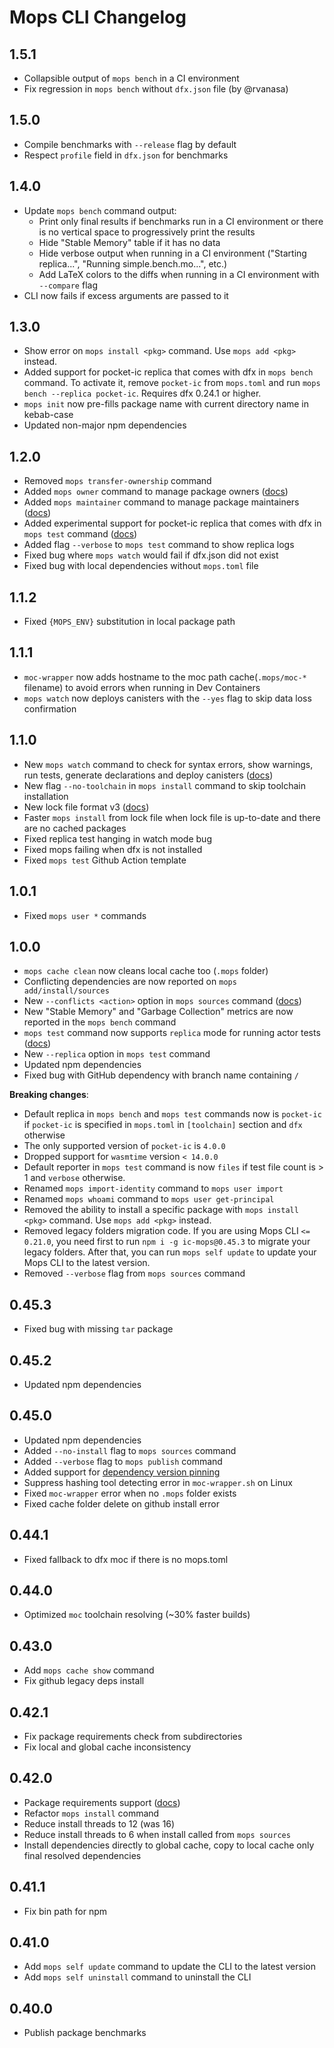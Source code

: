 # Mops CLI Changelog

## 1.5.1
- Collapsible output of `mops bench` in a CI environment
- Fix regression in `mops bench` without `dfx.json` file (by @rvanasa)

## 1.5.0
- Compile benchmarks with `--release` flag by default
- Respect `profile` field in `dfx.json` for benchmarks

## 1.4.0
- Update `mops bench` command output:
  - Print only final results if benchmarks run in a CI environment or there is no vertical space to progressively print the results
  - Hide "Stable Memory" table if it has no data
  - Hide verbose output when running in a CI environment ("Starting replica...", "Running simple.bench.mo...", etc.)
  - Add LaTeX colors to the diffs when running in a CI environment with `--compare` flag
- CLI now fails if excess arguments are passed to it

## 1.3.0
- Show error on `mops install <pkg>` command. Use `mops add <pkg>` instead.
- Added support for pocket-ic replica that comes with dfx in `mops bench` command. To activate it, remove `pocket-ic` from `mops.toml` and run `mops bench --replica pocket-ic`. Requires dfx 0.24.1 or higher.
- `mops init` now pre-fills package name with current directory name in kebab-case
- Updated non-major npm dependencies

## 1.2.0
- Removed `mops transfer-ownership` command
- Added `mops owner` command to manage package owners ([docs](https://docs.mops.one/cli/mops-owner))
- Added `mops maintainer` command to manage package maintainers ([docs](https://docs.mops.one/cli/mops-maintainer))
- Added experimental support for pocket-ic replica that comes with dfx in `mops test` command ([docs](https://docs.mops.one/cli/mops-test#--replica))
- Added flag `--verbose` to `mops test` command to show replica logs
- Fixed bug where `mops watch` would fail if dfx.json did not exist
- Fixed bug with local dependencies without `mops.toml` file

## 1.1.2
- Fixed `{MOPS_ENV}` substitution in local package path

## 1.1.1
- `moc-wrapper` now adds hostname to the moc path cache(`.mops/moc-*` filename) to avoid errors when running in Dev Containers
- `mops watch` now deploys canisters with the `--yes` flag to skip data loss confirmation

## 1.1.0
- New `mops watch` command to check for syntax errors, show warnings, run tests, generate declarations and deploy canisters ([docs](https://docs.mops.one/cli/mops-watch))
- New flag `--no-toolchain` in `mops install` command to skip toolchain installation
- New lock file format v3 ([docs](https://docs.mops.one/mops.lock))
- Faster `mops install` from lock file when lock file is up-to-date and there are no cached packages
- Fixed replica test hanging in watch mode bug
- Fixed mops failing when dfx is not installed
- Fixed `mops test` Github Action template

## 1.0.1
- Fixed `mops user *` commands

## 1.0.0
- `mops cache clean` now cleans local cache too (`.mops` folder)
- Conflicting dependencies are now reported on `mops add/install/sources`
- New `--conflicts <action>` option in `mops sources` command ([docs](https://docs.mops.one/cli/mops-sources#--conflicts))
- New "Stable Memory" and "Garbage Collection" metrics are now reported in the `mops bench` command
- `mops test` command now supports `replica` mode for running actor tests ([docs](https://docs.mops.one/cli/mops-test#--mode))
- New `--replica` option in `mops test` command
- Updated npm dependencies
- Fixed bug with GitHub dependency with branch name containing `/`

**Breaking changes**:
- Default replica in `mops bench` and `mops test` commands now is `pocket-ic` if `pocket-ic` is specified in `mops.toml` in `[toolchain]` section and `dfx` otherwise
- The only supported version of `pocket-ic` is `4.0.0`
- Dropped support for `wasmtime` version `< 14.0.0`
- Default reporter in `mops test` command is now `files` if test file count is > 1 and `verbose` otherwise.
- Renamed `mops import-identity` command to `mops user import`
- Renamed `mops whoami` command to `mops user get-principal`
- Removed the ability to install a specific package with `mops install <pkg>` command. Use `mops add <pkg>` instead.
- Removed legacy folders migration code. If you are using Mops CLI  `<= 0.21.0`, you need first to run `npm i -g ic-mops@0.45.3` to migrate your legacy folders. After that, you can run `mops self update` to update your Mops CLI to the latest version.
- Removed `--verbose` flag from `mops sources` command

## 0.45.3
- Fixed bug with missing `tar` package

## 0.45.2
- Updated npm dependencies

## 0.45.0
- Updated npm dependencies
- Added `--no-install` flag to `mops sources` command
- Added `--verbose` flag to `mops publish` command
- Added support for [dependency version pinning](https://docs.mops.one/dependency-version-pinning)
- Suppress hashing tool detecting error in `moc-wrapper.sh` on Linux
- Fixed `moc-wrapper` error when no `.mops` folder exists
- Fixed cache folder delete on github install error

## 0.44.1
- Fixed fallback to dfx moc if there is no mops.toml

## 0.44.0
- Optimized `moc` toolchain resolving (~30% faster builds)

## 0.43.0
- Add `mops cache show` command
- Fix github legacy deps install

## 0.42.1
- Fix package requirements check from subdirectories
- Fix local and global cache inconsistency

## 0.42.0
- Package requirements support ([docs](https://docs.mops.one/mops.toml#requirements))
- Refactor `mops install` command
- Reduce install threads to 12 (was 16)
- Reduce install threads to 6 when install called from `mops sources`
- Install dependencies directly to global cache, copy to local cache only final resolved dependencies

## 0.41.1
- Fix bin path for npm

## 0.41.0
- Add `mops self update` command to update the CLI to the latest version
- Add `mops self uninstall` command to uninstall the CLI

## 0.40.0
- Publish package benchmarks